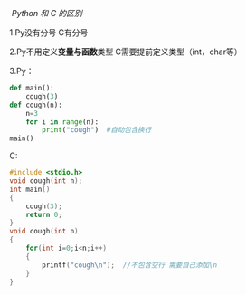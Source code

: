 ​                                              *Python 和 C 的区别*

1.Py没有分号 C有分号

2.Py不用定义**变量与函数**类型 C需要提前定义类型（int，char等）

3.Py：

```python
def main():
    cough(3)
def cough(n):
    n=3
    for i in range(n):
        print("cough")  #自动包含换行
main()
```

 

C:

```c
#include <stdio.h>
void cough(int n);
int main()
{
    cough(3);
    return 0;
}
void cough(int n)
{
    for(int i=0;i<n;i++)
    {
        printf("cough\n");  //不包含空行 需要自己添加\n
    }
}
```

